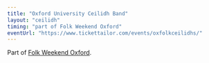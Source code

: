```yaml
---
title: "Oxford University Ceilidh Band"
layout: "ceilidh"
timing: "part of Folk Weekend Oxford"
eventUrl: "https://www.tickettailor.com/events/oxfolkceilidhs/"
---
```


Part of [Folk Weekend Oxford](https://www.folkweekendoxford.co.uk/).
